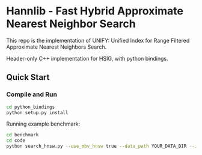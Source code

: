 # Hannlib - Fast Hybrid Approximate Nearest Neighbor Search
This repo is the implementation of UNIFY: Unified Index for Range Filtered Approximate Nearest Neighbors Search.

Header-only C++ implementation for HSIG, with python bindings.

## Quick Start

### Compile and Run

```bash
cd python_bindings
python setup.py install
```

Running example benchmark:
```bash
cd benchmark
cd code
python search_hnsw.py --use_mbv_hnsw true --data_path YOUR_DATA_DIR --index_cache_path YOUR_INDEX_DIR --result_save_path YOUR_RESULT_PATH
```


